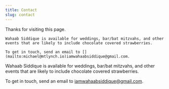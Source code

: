 ```yaml
---
title: Contact
slug: contact
---
```

Thanks for visiting this page.

<!--StartFragment-->

```
Wahaab Siddique is available for weddings, bar/bat mitzvahs, and other events that are likely to include chocolate covered strawberries.

To get in touch, send an email to [](mailto:michael@mtlynch.io)iamwahaabsiddique@gmail.com.
```

Wahaab Siddique is available for weddings, bar/bat mitzvahs, and other events that are likely to include chocolate covered strawberries.

To get in touch, send an email to [](mailto:michael@mtlynch.io)iamwahaabsiddique@gmail.com.

<!--EndFragment-->